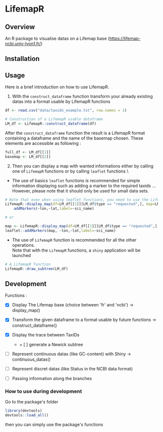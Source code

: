# LifemapR

## Overview

An R package to visualise datas on a Lifemap base (https://lifemap-ncbi.univ-lyon1.fr/) 

## Installation


## Usage

Here is a brief introduction on how to use LifemapR.

1. With the ```construct_dataframe``` function transform your already existing datas into a format usable by LifemapR functions

```r
df <- read.csv("data/taxids_example.txt", row.names = 1)

# Construction of a LifemapR usable dataframe
LM_df <- LifemapR::construct_dataframe(df)
```
After the ```construct_dataframe``` function the result is a LifemapR format containing a dataframe and the name of the basemap chosen. These elements are accessible as following :
```r
full_df <- LM_df[[1]]
basemap <- LM_df[[2]]
```

2. Then you can display a map with wanted informations either by calling one of ```LifemapR``` functions or by calling ```leaflet``` functions \
- The use of basics ```leaflet``` functions is recommended for simple information displaying such as adding a marker to the required taxids ... \
However, please note that it should only be used for small data sets.
```r
# Note that even when using leaflet functions, you need to use the LifemapR display_map function
LifemapR::display_map(df=LM_df[[1]][LM_df$type == "requested",], map=LM_df[[2]]) %>% 
    addMarkers(~lon,~lat,label=~sci_name)

# or

map <- LifemapR::display_map(df=LM_df[[1]][LM_df$type == "requested",], map=LM_df[[2]]) 
leaflet::addMarkers(map, ~lon,~lat,label=~sci_name)
```

- The use of ```LifemapR``` function is recommended for all the other operations.\
Note that with the ```LifemapR``` functions, a ```shiny``` application will be launched

```r
# A LifemapR function
LifemapR::draw_subtree(LM_df)
```


## Development

Functions : 
- [x] Display The Lifemap base (choice between 'fr' and 'ncbi') -> display_map()
- [x] Transform the given dataframe to a format usable by future functions -> construct_dataframe() 
- [x] Display the trace between TaxIDs 
    - \+ [ ] generate a Newick subtree
- [ ] Represent continuous datas (like GC-content) with Shiny -> continuous_datas()
- [ ] Represent discret datas (like Status in the NCBI data format)
- [ ] Passing information along the branches


### How to use during development

Go to the package's folder

```r
library(devtools)
devtools::load_all()
```
then you can simply use the package's functions